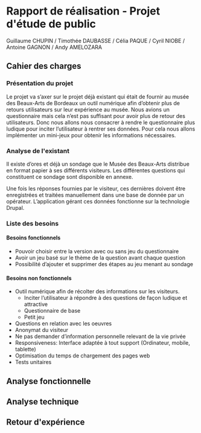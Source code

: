 # Rapport de réalisation - Projet d'étude de public

Guillaume CHUPIN / Timothée DAUBASSE / Célia PAQUE / Cyril NIOBE / Antoine GAGNON / Andy AMELOZARA


## Cahier des charges

### Présentation du projet



Le projet va s’axer sur le projet déjà existant qui était de fournir au musée des Beaux-Arts de Bordeaux un outil numérique afin d’obtenir plus de retours utilisateurs sur leur expérience au musée. Nous avions un questionnaire mais cela n’est pas suffisant pour avoir plus de retour des utilisateurs. Donc nous allons nous consacrer à rendre le questionnaire plus ludique pour inciter l’utilisateur à rentrer ses données. Pour cela nous allons implémenter un mini-jeux pour obtenir les informations nécessaires.

### Analyse de l'existant
Il existe d’ores et déjà un sondage que le Musée des Beaux-Arts distribue en format papier à ses différents visiteurs. Les différentes questions qui constituent ce sondage sont disponible en annexe.

Une fois les réponses fournies par le visiteur, ces dernières doivent être enregistrées et traitées manuellement dans une base de donnée par un opérateur. L’application gérant ces données fonctionne sur la technologie Drupal.

### Liste des besoins
#### Besoins fonctionnels
* Pouvoir choisir entre la version avec ou sans jeu du questionnaire
* Avoir un jeu basé sur le thème de la question avant chaque question
* Possibilité d’ajouter et supprimer des étapes au jeu menant au sondage


#### Besoins non fonctionnels
* Outil numérique afin de récolter des informations sur les visiteurs.
	* Inciter l’utilisateur à répondre à des questions de façon ludique et attractive
	* Questionnaire de base
	* Petit jeu 
* Questions en relation avec les oeuvres
* Anonymat du visiteur
* Ne pas demander d’information personnelle relevant de la vie privée 
* Responsiveness: Interface adaptée à tout support (Ordinateur, mobile, tablette)
* Optimisation du temps de chargement des pages web
* Tests unitaires


## Analyse fonctionnelle

## Analyse technique

## Retour d'expérience
